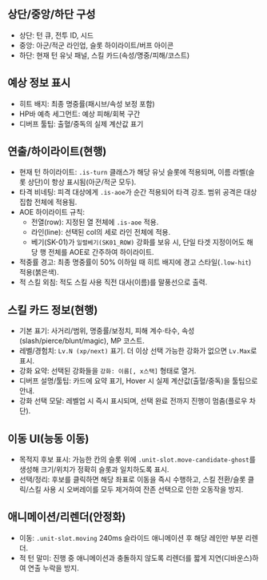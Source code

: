 ## 상단/중앙/하단 구성
- 상단: 턴 큐, 전투 ID, 시드
- 중앙: 아군/적군 라인업, 슬롯 하이라이트/버프 아이콘
- 하단: 현재 턴 유닛 패널, 스킬 카드(속성/명중/피해/코스트)

## 예상 정보 표시
- 히트 배지: 최종 명중률(패시브/속성 보정 포함)
- HP바 예측 세그먼트: 예상 피해/회복 구간
- 디버프 툴팁: 출혈/중독의 실제 계산값 표기

## 연출/하이라이트(현행)
- 현재 턴 하이라이트: `.is-turn` 클래스가 해당 유닛 슬롯에 적용되며, 이름 라벨(슬롯 상단)이 항상 표시됨(아군/적군 모두).
- 타격 비네팅: 피격 대상에게 `.is-aoe`가 순간 적용되어 타격 강조. 범위 공격은 대상 집합 전체에 적용됨.
- AOE 하이라이트 규칙:
  - 전열(row): 지정된 열 전체에 `.is-aoe` 적용.
  - 라인(line): 선택된 col의 세로 라인 전체에 적용.
  - 베기(SK-01)가 `일렬베기(SK01_ROW)` 강화를 보유 시, 단일 타겟 지정이어도 해당 행 전체를 AOE로 간주하여 하이라이트.
- 적중률 경고: 최종 명중률이 50% 이하일 때 히트 배지에 경고 스타일(`.low-hit`) 적용(붉은색).
- 적 스킬 외침: 적도 스킬 사용 직전 대사(이름)를 말풍선으로 출력.

## 스킬 카드 정보(현행)
- 기본 표기: 사거리/범위, 명중률/보정치, 피해 계수·타수, 속성(slash/pierce/blunt/magic), MP 코스트.
- 레벨/경험치: `Lv.N (xp/next)` 표기. 더 이상 선택 가능한 강화가 없으면 `Lv.Max`로 표시.
- 강화 요약: 선택된 강화들을 `강화: 이름[, x스택]` 형태로 열거.
- 디버프 설명/툴팁: 카드에 요약 표기, Hover 시 실제 계산값(출혈/중독)을 툴팁으로 안내.
- 강화 선택 모달: 레벨업 시 즉시 표시되며, 선택 완료 전까지 진행이 멈춤(플로우 차단).

## 이동 UI(능동 이동)
- 목적지 후보 표시: 가능한 칸의 슬롯 위에 `.unit-slot.move-candidate-ghost`를 생성해 크기/위치가 정확히 슬롯과 일치하도록 표시.
- 선택/정리: 후보를 클릭하면 해당 좌표로 이동을 즉시 수행하고, 스킬 전환/슬롯 클릭/스킬 사용 시 오버레이를 모두 제거하여 잔존 선택으로 인한 오동작을 방지.

## 애니메이션/리렌더(안정화)
- 이동: `.unit-slot.moving` 240ms 슬라이드 애니메이션 후 해당 레인만 부분 리렌더.
- 적 턴 말미: 진행 중 애니메이션과 충돌하지 않도록 리렌더를 짧게 지연(디바운스)하여 연출 누락을 방지.

